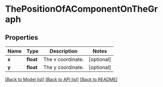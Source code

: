 # ThePositionOfAComponentOnTheGraph

## Properties
Name | Type | Description | Notes
------------ | ------------- | ------------- | -------------
**x** | **float** | The x coordinate. | [optional] 
**y** | **float** | The y coordinate. | [optional] 

[[Back to Model list]](../registryDocs.md#documentation-for-models) [[Back to API list]](../registryDocs.md#documentation-for-api-endpoints) [[Back to README]](../registryDocs.md)


